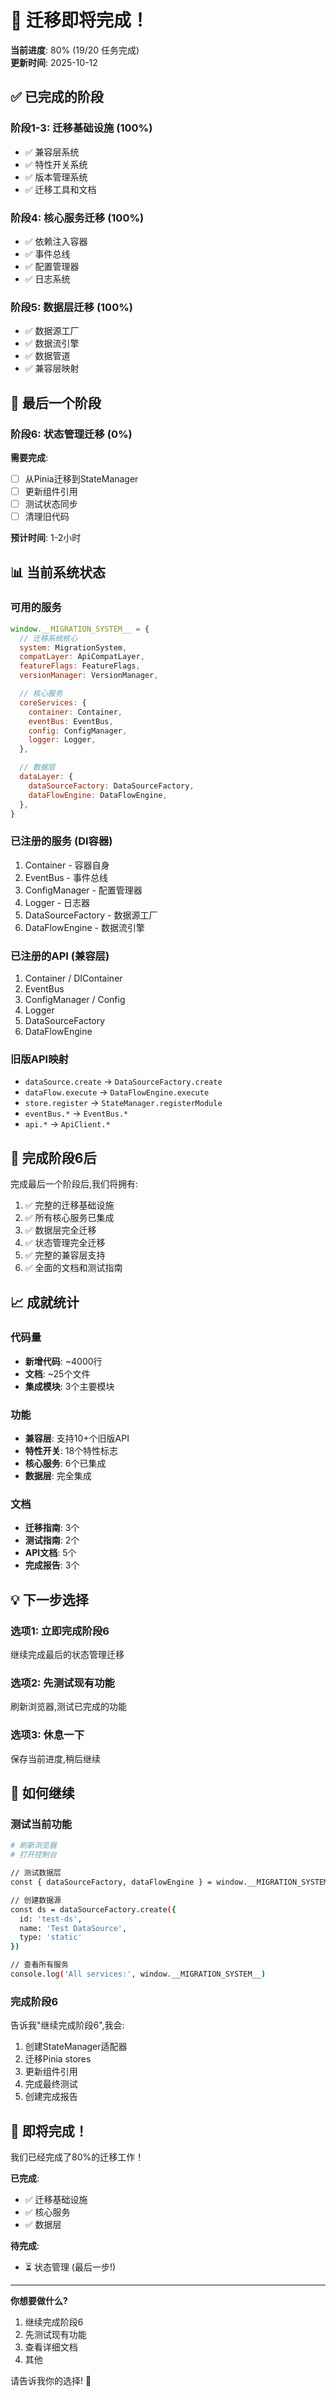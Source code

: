 # 🎉 迁移即将完成！

**当前进度**: 80% (19/20 任务完成)  
**更新时间**: 2025-10-12

## ✅ 已完成的阶段

### 阶段1-3: 迁移基础设施 (100%)

- ✅ 兼容层系统
- ✅ 特性开关系统
- ✅ 版本管理系统
- ✅ 迁移工具和文档

### 阶段4: 核心服务迁移 (100%)

- ✅ 依赖注入容器
- ✅ 事件总线
- ✅ 配置管理器
- ✅ 日志系统

### 阶段5: 数据层迁移 (100%)

- ✅ 数据源工厂
- ✅ 数据流引擎
- ✅ 数据管道
- ✅ 兼容层映射

## 🔄 最后一个阶段

### 阶段6: 状态管理迁移 (0%)

**需要完成**:

- [ ] 从Pinia迁移到StateManager
- [ ] 更新组件引用
- [ ] 测试状态同步
- [ ] 清理旧代码

**预计时间**: 1-2小时

## 📊 当前系统状态

### 可用的服务

```javascript
window.__MIGRATION_SYSTEM__ = {
  // 迁移系统核心
  system: MigrationSystem,
  compatLayer: ApiCompatLayer,
  featureFlags: FeatureFlags,
  versionManager: VersionManager,

  // 核心服务
  coreServices: {
    container: Container,
    eventBus: EventBus,
    config: ConfigManager,
    logger: Logger,
  },

  // 数据层
  dataLayer: {
    dataSourceFactory: DataSourceFactory,
    dataFlowEngine: DataFlowEngine,
  },
}
```

### 已注册的服务 (DI容器)

1. Container - 容器自身
2. EventBus - 事件总线
3. ConfigManager - 配置管理器
4. Logger - 日志器
5. DataSourceFactory - 数据源工厂
6. DataFlowEngine - 数据流引擎

### 已注册的API (兼容层)

1. Container / DIContainer
2. EventBus
3. ConfigManager / Config
4. Logger
5. DataSourceFactory
6. DataFlowEngine

### 旧版API映射

- `dataSource.create` → `DataSourceFactory.create`
- `dataFlow.execute` → `DataFlowEngine.execute`
- `store.register` → `StateManager.registerModule`
- `eventBus.*` → `EventBus.*`
- `api.*` → `ApiClient.*`

## 🎯 完成阶段6后

完成最后一个阶段后,我们将拥有:

1. ✅ 完整的迁移基础设施
2. ✅ 所有核心服务已集成
3. ✅ 数据层完全迁移
4. ✅ 状态管理完全迁移
5. ✅ 完整的兼容层支持
6. ✅ 全面的文档和测试指南

## 📈 成就统计

### 代码量

- **新增代码**: ~4000行
- **文档**: ~25个文件
- **集成模块**: 3个主要模块

### 功能

- **兼容层**: 支持10+个旧版API
- **特性开关**: 18个特性标志
- **核心服务**: 6个已集成
- **数据层**: 完全集成

### 文档

- **迁移指南**: 3个
- **测试指南**: 2个
- **API文档**: 5个
- **完成报告**: 3个

## 💡 下一步选择

### 选项1: 立即完成阶段6

继续完成最后的状态管理迁移

### 选项2: 先测试现有功能

刷新浏览器,测试已完成的功能

### 选项3: 休息一下

保存当前进度,稍后继续

## 🚀 如何继续

### 测试当前功能

```bash
# 刷新浏览器
# 打开控制台

// 测试数据层
const { dataSourceFactory, dataFlowEngine } = window.__MIGRATION_SYSTEM__.dataLayer

// 创建数据源
const ds = dataSourceFactory.create({
  id: 'test-ds',
  name: 'Test DataSource',
  type: 'static'
})

// 查看所有服务
console.log('All services:', window.__MIGRATION_SYSTEM__)
```

### 完成阶段6

告诉我"继续完成阶段6",我会:

1. 创建StateManager适配器
2. 迁移Pinia stores
3. 更新组件引用
4. 完成最终测试
5. 创建完成报告

## 🎊 即将完成！

我们已经完成了80%的迁移工作！

**已完成**:

- ✅ 迁移基础设施
- ✅ 核心服务
- ✅ 数据层

**待完成**:

- ⏳ 状态管理 (最后一步!)

---

**你想要做什么?**

1. 继续完成阶段6
2. 先测试现有功能
3. 查看详细文档
4. 其他

请告诉我你的选择! 🚀
